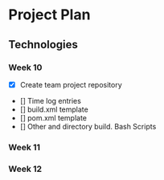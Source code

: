 # Project Plan


## Technologies


### Week 10
- [X] Create team project repository
- [] Time log entries
- [] build.xml template
- [] pom.xml template
- [] Other and directory build.  Bash Scripts

### Week 11
	


### Week 12
